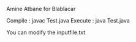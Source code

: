 Amine Atbane for Blablacar

Compile : javac Test.java
Execute : java Test.java

You can modify the inputfile.txt
